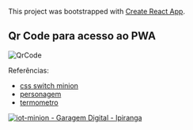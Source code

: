 This project was bootstrapped with [Create React App](https://github.com/facebook/create-react-app).

## Qr Code para acesso ao PWA

![QrCode](arduino/docs/qrcode.png)

Referências: 

* [css switch minion](https://codepen.io/mohab-elhamzawy/pen/qOQKNB)
* [personagem](http://cssdeck.com/labs/minions-css)
* [termometro](https://codepen.io/chrisgannon/pen/vjNNew/)

[![iot-minion - Garagem Digital - Ipiranga](https://res.cloudinary.com/marcomontalbano/image/upload/v1600966110/video_to_markdown/images/youtube--pUK80vrXUAI-c05b58ac6eb4c4700831b2b3070cd403.jpg)](https://youtu.be/pUK80vrXUAI "iot-minion - Garagem Digital - Ipiranga")
